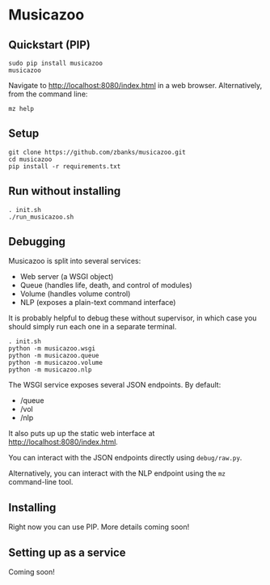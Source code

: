 Musicazoo
=========

## Quickstart (PIP)
```
sudo pip install musicazoo
musicazoo
```
Navigate to [http://localhost:8080/index.html](http://localhost:8080/index.html) in a web browser.
Alternatively, from the command line:
```
mz help
```

## Setup
```
git clone https://github.com/zbanks/musicazoo.git
cd musicazoo
pip install -r requirements.txt
```

## Run without installing
```
. init.sh
./run_musicazoo.sh
```

## Debugging

Musicazoo is split into several services:
* Web server (a WSGI object)
* Queue (handles life, death, and control of modules)
* Volume (handles volume control)
* NLP (exposes a plain-text command interface)

It is probably helpful to debug these without supervisor, in which case you should simply run each one in a separate terminal.

```
. init.sh
python -m musicazoo.wsgi
python -m musicazoo.queue
python -m musicazoo.volume
python -m musicazoo.nlp
```

The WSGI service exposes several JSON endpoints. By default:
 * /queue
 * /vol
 * /nlp

It also puts up up the static web interface at [http://localhost:8080/index.html](http://localhost:8080/index.html).

You can interact with the JSON endpoints directly using `debug/raw.py`.

Alternatively, you can interact with the NLP endpoint using the `mz` command-line tool.

## Installing
Right now you can use PIP. More details coming soon!

## Setting up as a service
Coming soon!

